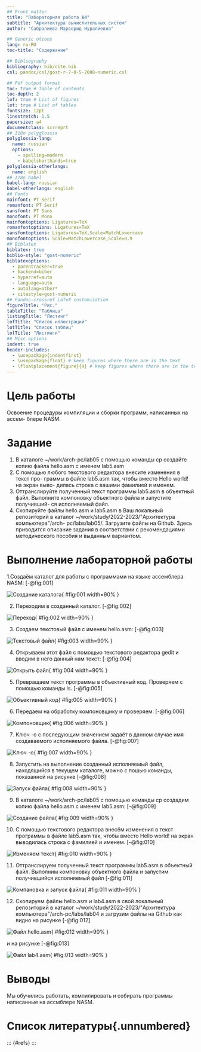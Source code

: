 ```yaml
---
## Front matter
title: "Лабораторная работа №4"
subtitle: "Архитектура вычислительных систем"
author: "Сабралиева Марворид Нуралиевна"

## Generic otions
lang: ru-RU
toc-title: "Содержание"

## Bibliography
bibliography: bib/cite.bib
csl: pandoc/csl/gost-r-7-0-5-2008-numeric.csl

## Pdf output format
toc: true # Table of contents
toc-depth: 2
lof: true # List of figures
lot: true # List of tables
fontsize: 12pt
linestretch: 1.5
papersize: a4
documentclass: scrreprt
## I18n polyglossia
polyglossia-lang:
  name: russian
  options:
	- spelling=modern
	- babelshorthands=true
polyglossia-otherlangs:
  name: english
## I18n babel
babel-lang: russian
babel-otherlangs: english
## Fonts
mainfont: PT Serif
romanfont: PT Serif
sansfont: PT Sans
monofont: PT Mono
mainfontoptions: Ligatures=TeX
romanfontoptions: Ligatures=TeX
sansfontoptions: Ligatures=TeX,Scale=MatchLowercase
monofontoptions: Scale=MatchLowercase,Scale=0.9
## Biblatex
biblatex: true
biblio-style: "gost-numeric"
biblatexoptions:
  - parentracker=true
  - backend=biber
  - hyperref=auto
  - language=auto
  - autolang=other*
  - citestyle=gost-numeric
## Pandoc-crossref LaTeX customization
figureTitle: "Рис."
tableTitle: "Таблица"
listingTitle: "Листинг"
lofTitle: "Список иллюстраций"
lotTitle: "Список таблиц"
lolTitle: "Листинги"
## Misc options
indent: true
header-includes:
  - \usepackage{indentfirst}
  - \usepackage{float} # keep figures where there are in the text
  - \floatplacement{figure}{H} # keep figures where there are in the text
---
```


# Цель работы
Освоение процедуры компиляции и сборки программ, написанных на ассем-
блере NASM.

# Задание
1. В каталоге ~/work/arch-pc/lab05 с помощью команды cp создайте копию
файла hello.asm с именем lab5.asm
2. С помощью любого текстового редактора внесите изменения в текст про-
граммы в файле lab5.asm так, чтобы вместо Hello world! на экран выво-
дилась строка с вашими фамилией и именем.
3. Оттранслируйте полученный текст программы lab5.asm в объектный
файл. Выполните компоновку объектного файла и запустите получивший-
ся исполняемый файл.
4. Скопируйте файлы hello.asm и lab5.asm в Ваш локальный репозиторий
в каталог ~/work/study/2022-2023/"Архитектура компьютера"/arch-
pc/labs/lab05/. Загрузите файлы на Github.
Здесь приводится описание задания в соответствии с рекомендациями
методического пособия и выданным вариантом.

# Выполнение лабораторной работы
1.Создаём каталог для работы с программами на языке ассемблера NASM:  [-@fig:001]

![Создание каталога](image/1.png){ #fig:001 width=90% }

2. Переходим в созданный каталог.  [-@fig:002]

![Переход](image/2.png){ #fig:002 width=90% }

3. Создаем текстовый файл с именем hello.asm:    [-@fig:003]

![Текстовый файл](image/3.png){ #fig:003 width=90% }

4. Открываем этот файл с помощью текстового редактора gedit и вводим в него данный нам текст:    [-@fig:004]

![Открыть файл](image/3.png){ #fig:004 width=90% }

5. Превращаем текст программы в объективный код. Проверяем с помощью команды ls.  [-@fig:005] 

![Объективный код](image/3.png){ #fig:005 width=90% }

6. Передаем на обработку компоновщику и проверяем:     [-@fig:006]

![Компоновщик](image/6.png){ #fig:006 width=90% }

7. Ключ -o с последующим значением задаёт в данном случае имя создаваемого исполняемого файла. [-@fig:007]

![Ключ -о](image/7.png){ #fig:007 width=90% }

8. Запустить на выполнение созданный исполняемый файл, находящийся в текущем каталоге, можно с пошью команды, показанной на рисунке [-@fig:008]

![Запуск файла](image/9.png){ #fig:008 width=90% }

9. В каталоге ~/work/arch-pc/lab05 с помощью команды cp создадим копию
файла hello.asm с именем lab5.asm:     [-@fig:009]

![Создание файла](image/10.png){ #fig:009 width=90% }

10. С помощью текстового редактора внесём изменения в текст программы в файле lab5.asm так, чтобы вместо Hello world! на экран выводилась строка с фамилией и именем.  [-@fig:010]

![Изменяем текст](image/11.png){ #fig:010 width=90% }

11. Оттранслируем полученный текст программы lab5.asm в объектный файл. Выполним компоновку объектного файла и запустим получившийся исполняемый файл     [-@fig:011]

![Компановка и запуск файла](image/12.png){ #fig:011 width=90% }

12. Скопируем файлы hello.asm и lab4.asm в свой локальный репозиторий в каталог ~/work/study/2022-2023/"Архитектура компьютера"/arch-pc/labs/lab04 и загрузим файлы на Github как видно на рисунке [-@fig:012]

![Файл hello.asm](image/13.png){ #fig:012 width=90% }

и на рисунке [-@fig:013]

![Файл lab4.asm](image/14.png){ #fig:013 width=90% }

# Выводы

Мы обучились работать, компилировать и собирать программы написанные на ассмблере NASM.

# Список литературы{.unnumbered}

::: {#refs}
:::
